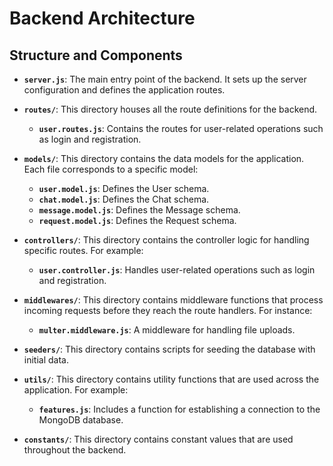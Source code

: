 # Backend Architecture

## Structure and Components

- **`server.js`**: The main entry point of the backend. It sets up the server configuration and defines the application routes.

- **`routes/`**: This directory houses all the route definitions for the backend.
  - **`user.routes.js`**: Contains the routes for user-related operations such as login and registration.

- **`models/`**: This directory contains the data models for the application. Each file corresponds to a specific model:
  - **`user.model.js`**: Defines the User schema.
  - **`chat.model.js`**: Defines the Chat schema.
  - **`message.model.js`**: Defines the Message schema.
  - **`request.model.js`**: Defines the Request schema.

- **`controllers/`**: This directory contains the controller logic for handling specific routes. For example:
  - **`user.controller.js`**: Handles user-related operations such as login and registration.

- **`middlewares/`**: This directory contains middleware functions that process incoming requests before they reach the route handlers. For instance:
  - **`multer.middleware.js`**: A middleware for handling file uploads.

- **`seeders/`**: This directory contains scripts for seeding the database with initial data.

- **`utils/`**: This directory contains utility functions that are used across the application. For example:
  - **`features.js`**: Includes a function for establishing a connection to the MongoDB database.

- **`constants/`**: This directory contains constant values that are used throughout the backend.